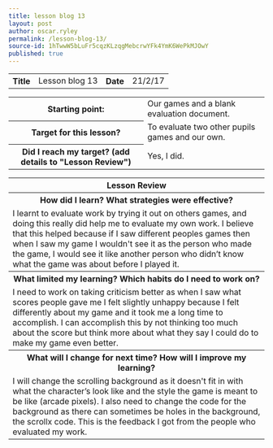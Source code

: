 ```yaml
---
title: lesson blog 13
layout: post
author: oscar.ryley
permalink: /lesson-blog-13/
source-id: 1hTwwW5bLuFr5cqzKLzqgMebcrwYFk4YmK6WePkMJOwY
published: true
---
```

<table>
  <tr>
    <th>Title</th>
    <td>Lesson blog 13</td>
    <th>Date</th>
    <td>21/2/17</td>
  </tr>
</table>


<table>
  <tr>
    <th>Starting point:</th>
    <td>Our games and a blank evaluation document.</td>
  </tr>
  <tr>
    <th>Target for this lesson?</th>
    <td>To evaluate two other pupils games and our own.</td>
  </tr>
  <tr>
    <th>Did I reach my target? 
(add details to "Lesson Review")</th>
    <td>Yes, I did.</td>
  </tr>
</table>


<table>
  <tr>
    <th>Lesson Review</th>
  </tr>
  <tr>
    <th>How did I learn? What strategies were effective? </th>
  </tr>
  <tr>
    <td>I learnt to evaluate work by trying it out on others games, and doing this really did help me to evaluate my own work. I believe that this helped because if I saw different peoples games then when I saw my game I wouldn't see it as the person who made the game, I would see it like another person who didn’t know what the game was about before I played it. </td>
  </tr>
  <tr>
    <th>What limited my learning? Which habits do I need to work on? </th>
  </tr>
  <tr>
    <td>I need to work on taking criticism better as when I saw what scores people gave me I felt slightly unhappy because I felt differently about my game and it took me a long time to accomplish. I can accomplish this by not thinking too much about the score but think more about what they say I could do to make my game even better.</td>
  </tr>
  <tr>
    <th>What will I change for next time? How will I improve my learning?</th>
  </tr>
  <tr>
    <td>I will change the scrolling background as it doesn't fit in with what the character’s look like and the style the game is meant to be like (arcade pixels). I also need to change the code for the background as there can sometimes be holes in the background, the scrollx code. This is the feedback I got from the people who evaluated my work. </td>
  </tr>
</table>


